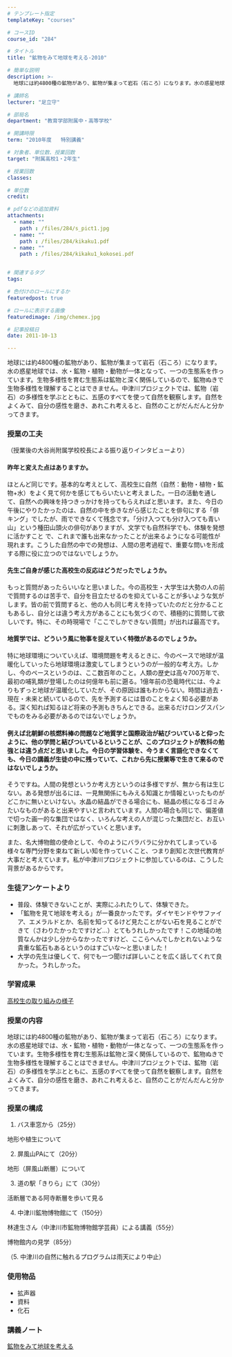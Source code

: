 ```yaml
---
# テンプレート指定
templateKey: "courses"

# コースID
course_id: "284"

# タイトル
title: "鉱物をみて地球を考える-2010"

# 簡単な説明
description: >-
  地球には約4800種の鉱物があり、鉱物が集まって岩石（石ころ）になります。水の惑星地球では、水・鉱物・植物・動物が一体となって、一つの生態系を作っています。生物多様性を育む生態系は鉱物と深く関係してい...

# 講師名
lecturer: "足立守"

# 部局名
department: "教育学部附属中・高等学校"

# 開講時限
term: "2010年度	特別講義"

# 対象者、単位数、授業回数
target: "附属高校1・2年生"

# 授業回数
classes: 

# 単位数
credit: 

# pdfなどの追加資料
attachments: 
  - name: "" 
    path : /files/284/s_pict1.jpg
  - name: "" 
    path : /files/284/kikaku1.pdf
  - name: "" 
    path : /files/284/kikaku1_kokosei.pdf


# 関連するタグ
tags:

# 色付けのロールにするか
featuredpost: true

# ロールに表示する画像
featuredimage: /img/chemex.jpg

# 記事投稿日
date: 2011-10-13

---
```

地球には約4800種の鉱物があり、鉱物が集まって岩石（石ころ）になります。水の惑星地球では、水・鉱物・植物・動物が一体となって、一つの生態系を作っています。生物多様性を育む生態系は鉱物と深く関係しているので、鉱物ぬきで生物多様性を理解することはできません。中津川プロジェクトでは、鉱物（岩石）の多様性を学ぶとともに、五感のすべてを使って自然を観察します。自然をよくみて、自分の感性を磨き、あれこれ考えると、自然のことがだんだんと分かってきます。
### 授業の工夫

（授業後の大谷尚附属学校校長による振り返りインタビューより）

#### 昨年と変えた点はありますか。

ほとんど同じです。基本的な考えとして、高校生に自然（自然：動物・植物・鉱物+水）をよく見て何かを感じてもらいたいと考えました。一日の活動を通して、自然への興味を持つきっかけを持ってもらえればと思います。また、今日の午後にやりたかったのは、自然の中を歩きながら感じたことを俳句にする「俳キング」でしたが、雨でできなくて残念です。「分け入つても分け入つても青い山」という種田山頭火の俳句がありますが、文学でも自然科学でも、体験を発想に活かすこと で、これまで誰も出来なかったことが出来るようになる可能性が現れます。こうした自然の中での発想は、人間の思考過程で、重要な問いを形成する際に役に立つのではないでしょうか。

#### 先生ご自身が感じた高校生の反応はどうだったでしょうか。

もっと質問があったらいいなと思いました。今の高校生・大学生は大勢の人の前で質問するのは苦手で、自分を目立たせるのを抑えていることが多いような気がします。皆の前で質問すると、他の人も同じ考えを持っていたのだと分かることもあるし、自分とは違う考え方があることにも気づくので、積極的に質問して欲しいです。特に、その時現場で「ここでしかできない質問」が出れば最高です。

#### 地質学では、どういう風に物事を捉えていく特徴があるのでしょうか。

特に地球環境についていえば、環境問題を考えるときに、今のペースで地球が温暖化していったら地球環境は激変してしまうというのが一般的な考え方。しかし、今のペースというのは、ここ数百年のこと。人類の歴史は高々700万年で、最初の哺乳類が登場したのは何億年も前に遡る。1億年前の恐竜時代には、今よりもずっと地球が温暖化していたが、その原因は誰もわからない。時間は過去・現在・未来と続いているので、先を予測するには昔のことをよく知る必要がある。深く知れば知るほど将来の予測もきちんとできる。出来るだけロングスパンでものをみる必要があるのではないでしょうか。

#### 例えば北朝鮮の核燃料棒の問題など地質学と国際政治が結びついていると仰ったように、他の学問と結びついているということが、このプロジェクトが教科の勉強とは違う点だと思いました。今日の学習体験を、今うまく言語化できなくても、今日の講義が生徒の中に残っていて、これから先に授業等で生きて来るのではないでしょうか。

そうですね。人間の発想というか考え方というのは多様ですが、無から有は生じない。ある発想が出るには、一見無関係にもみえる知識とか情報といったものがどこかに無いといけない。水晶の結晶ができる場合にも、結晶の核になるゴミみたいなものがあると出来やすいと言われています。人間の場合も同じで、偏差値で切った画一的な集団ではなく、いろんな考えの人が混じった集団だと、お互いに刺激しあって、それが広がっていくと思います。

また、名大博物館の使命として、今のようにバラバラに分かれてしまっている様々な専門分野を束ねて新しい知を作っていくこと、つまり創知と次世代教育が大事だと考えています。私が中津川プロジェクトに参加しているのは、こうした背景があるからです。
### 生徒アンケートより

  * 普段、体験できないことが、実際にふれたりして、体験できた。
  * 「鉱物を見て地球を考える」が一番良かったです。ダイヤモンドやサファイア、エメラルドとか、名前を知ってるけど見たことがない石を見ることができて（さわりたかったですけど…）とてもうれしかったです！この地域の地質なんかは少し分からなかったですけど、ここらへんでしかとれないような貴重な鉱石もあるというのはすごいな〜と思いました！
  * 大学の先生は優しくて、何でも一つ聞けば詳しいことを広く話してくれて良かった。うれしかった。 

### 学習成果


[高校生の取り組みの様子](/files/284/kikaku1_kokosei.pdf) 
### 授業の内容

地球には約4800種の鉱物があり、鉱物が集まって岩石（石ころ）になります。水の惑星地球では、水・鉱物・植物・動物が一体となって、一つの生態系を作っています。生物多様性を育む生態系は鉱物と深く関係しているので、鉱物ぬきで生物多様性を理解することはできません。中津川プロジェクトでは、鉱物（岩石）の多様性を学ぶとともに、五感のすべてを使って自然を観察します。自然をよくみて、自分の感性を磨き、あれこれ考えると、自然のことがだんだんと分かってきます。 

### 授業の構成

1. バス車窓から（25分）

地形や植生について

2. 屏風山PAにて（20分）

地形（屏風山断層）について

3. 道の駅「きりら」にて（30分）

活断層である阿寺断層を歩いて見る

4. 中津川鉱物博物館にて（150分）

林達生さん（中津川市鉱物博物館学芸員）による講義（55分）

博物館内の見学（85分）

（5. 中津川の自然に触れるプログラムは雨天により中止）

### 使用物品

  * 拡声器
  * 資料
  * 化石

### 講義ノート


[鉱物をみて地球を考える](/files/284/kikaku1.pdf) 


